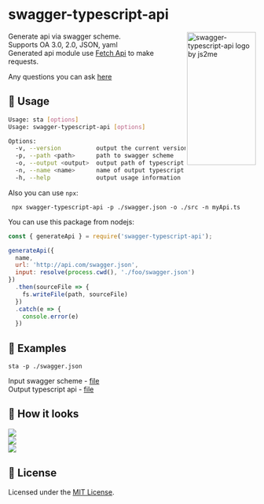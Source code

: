 # swagger-typescript-api  

<img src="https://raw.githubusercontent.com/acacode/swagger-typescript-api/master/assets/swagger-typescript-api-logo1.png" align="right"
     title="swagger-typescript-api logo by js2me" width="140" height="270 ">

Generate api via swagger scheme.  
Supports OA 3.0, 2.0, JSON, yaml  
Generated api module use [Fetch Api](https://developer.mozilla.org/en-US/docs/Web/API/Fetch_API) to make requests.

Any questions you can ask [here](https://github.com/acacode/swagger-typescript-api/issues)

## 📄 Usage  

```sh
Usage: sta [options]
Usage: swagger-typescript-api [options]

Options:
  -v, --version          output the current version
  -p, --path <path>      path to swagger scheme
  -o, --output <output>  output path of typescript api file (default: ".")
  -n, --name <name>      name of output typescript api file (default: "api.ts")
  -h, --help             output usage information
```

Also you can use `npx`:  
```
 npx swagger-typescript-api -p ./swagger.json -o ./src -n myApi.ts
```

You can use this package from nodejs:
```js
const { generateApi } = require('swagger-typescript-api');

generateApi({
  name,
  url: 'http://api.com/swagger.json',
  input: resolve(process.cwd(), './foo/swagger.json')
})
  .then(sourceFile => {
    fs.writeFile(path, sourceFile)
  })
  .catch(e => {
    console.error(e)
  })

```

## 🚀 Examples  

`sta -p ./swagger.json`  

Input swagger scheme - [file](https://github.com/acacode/swagger-typescript-api/blob/master/swagger.json)  
Output typescript api - [file](https://github.com/acacode/swagger-typescript-api/blob/master/api.ts)  


## 🚀 How it looks
![](https://raw.githubusercontent.com/acacode/swagger-typescript-api/master/assets/npx.gif)  
![](https://raw.githubusercontent.com/acacode/swagger-typescript-api/master/assets/auth-example.gif)  
![](https://raw.githubusercontent.com/acacode/swagger-typescript-api/master/assets/typings1.gif)  


## 📝 License  
Licensed under the [MIT License](https://github.com/acacode/swagger-typescript-api/blob/master/LICENSE).
